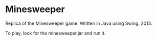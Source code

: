 Minesweeper
===========

Replica of the Minesweeper game. Written in Java using Swing. 2013.

To play, look for the minesweeper.jar and run it.
